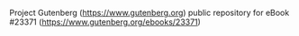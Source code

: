 Project Gutenberg (https://www.gutenberg.org) public repository for eBook #23371 (https://www.gutenberg.org/ebooks/23371)
